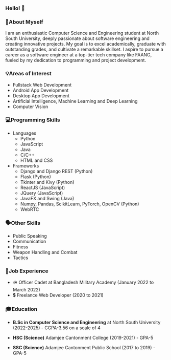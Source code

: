 ### Hello! 👋


<h3>📄<b>About Myself</b></h3>
<p>I am an enthusiastic Computer Science and Engineering student at North South University, deeply passionate about software engineering and creating innovative projects. My goal is to excel academically, graduate with outstanding grades, and cultivate a remarkable skillset. I aspire to pursue a career as a software engineer at a top-tier tech company like FAANG, fueled by my dedication to programming and project development. </p>

<h3>💡<b>Areas of Interest</b></h3>
    <ul>
        <li>Fullstack Web Development</li>
        <li> Android App Development</li>
        <li>Desktop App Development</li>
        <li>Artificial Intelligence, Machine Learning and Deep Learning</li>
        <li>Computer Vision</li>
     </ul>


<h3>💻<b>Programming Skills</b></h3>
    <ul>
        <li>
            Languages
            <ul>
                <li>Python</li>
                <li>JavaScript</li>
                <li>Java</li>
                <li>C/C++</li>
                <li>HTML and CSS</li>
            </ul>
        </li>
        <li>
            Frameworks
            <ul>
                <li>Django and Django REST (Python)</li>
                <li>Flask (Python)</li>
                <li>Tkinter and Kivy (Python)</li>
                <li>ReactJS (JavaScript)</li>
                <li>JQuery (JavaScript)</li>
                <li>JavaFX and Swing (Java)</li>
                <li>Numpy, Pandas, ScikitLearn, PyTorch, OpenCV (Python)</li>
                <li>WebRTC</li>
            </ul>
        </li>
     </ul>

<h3>🗣<b>Other Skills</b></h3>
    <ul>
        <li>Public Speaking</li>
        <li>Communication</li>
        <li>Fitness</li>
        <li>Weapon Handling and Combat</li>
        <li>Tactics</li>
     </ul>

<h3>💼<b>Job Experience</b></h3>
    <ul>
        <li>🪖 Officer Cadet at Bangladesh Military Academy (January 2022 to March 2022)</li>
        <li>💲 Freelance Web Developer (2020 to 2021)</li>
     </ul>

<h3>🎓<b>Education</b></h3>
    <ul>
        <li><p><b>B.Sc in Computer Science and Engineering</b> at North South University (2022-2025) - CGPA-3.56 on a scale of 4</p></li>
        <li><p><b>HSC (Science)</b> Adamjee Cantonment College (2019-2021) - GPA-5</p></li>
        <li><p><b>SSC (Science)</b> Adamjee Cantonment Public School (2017 to 2019) - GPA-5</p></li>
     </ul>
    
